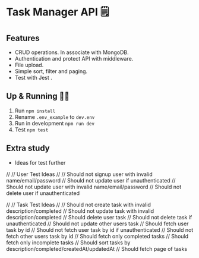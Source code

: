 # Task Manager API 🗒

## Features

- CRUD operations. In associate with MongoDB.
- Authentication and protect API with middleware.
- File upload.
- Simple sort, filter and paging.
- Test with Jest .

## Up & Running 🏃‍♂️

1. Run `npm install`
2. Rename `.env_example` to `dev.env`
3. Run in development `npm run dev`
4. Test `npm test`

## Extra study

- Ideas for test further

//
// User Test Ideas
//
// Should not signup user with invalid name/email/password
// Should not update user if unauthenticated
// Should not update user with invalid name/email/password
// Should not delete user if unauthenticated

//
// Task Test Ideas
//
// Should not create task with invalid description/completed
// Should not update task with invalid description/completed
// Should delete user task
// Should not delete task if unauthenticated
// Should not update other users task
// Should fetch user task by id
// Should not fetch user task by id if unauthenticated
// Should not fetch other users task by id
// Should fetch only completed tasks
// Should fetch only incomplete tasks
// Should sort tasks by description/completed/createdAt/updatedAt
// Should fetch page of tasks
